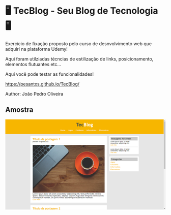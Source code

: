
<h1>🖥 TecBlog - Seu Blog de Tecnologia 🖥</h1>

<p>Exercício de fixação proposto pelo curso de desnvolvimento web que adquiri na plataforma Udemy!</p>
<p>Aqui foram utilziadas técncias de estilização de links, posicionamento, elementos flutuantes etc...</p>

Aqui você pode testar as funcionalidades!

https://pesantxs.github.io/TecBlog/

Author: João Pedro Oliveira


<h2>Amostra</h2>

<img src="https://github.com/pesantxs/TecBlog/blob/main/amostra_site.png" alt="amostra_projeto">
